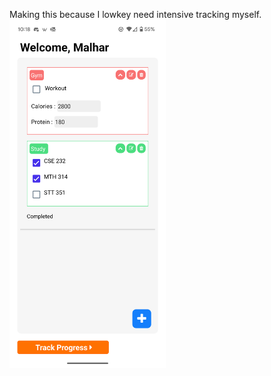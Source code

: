 Making this because I lowkey need intensive tracking myself.
<br>
<img src="https://github.com/mkhisty/Pravas/blob/main/Screenshot_20250604-221825.png" alt="Screenshot" width="250">
